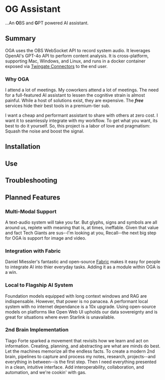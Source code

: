 # OG Assistant
...An **O**BS and **G**PT powered AI assistant.

## Summary
OGA uses the OBS WebSocket API to record system audio. It leverages OpenAI's GPT-4o API to perform content analysis. It is cross-platform, supporting Mac, Windows, and Linux, and runs in a docker container exposed via [Twingate Connectors](https://twingate.com/docs/connectors) to the end user.

### Why OGA
I attend a lot of meetings. My coworkers attend a lot of meetings. The need for a full-featured AI assistant to lessen the cognitive strain is almost painful. While a host of solutions exist, they are expensive. The ***free*** services hide their best tools in a premium-tier sub.

I want a cheap and performant assistant to share with others at zero cost. I want it to seamlessly integrate with my workflow. To get what you want, its best to do it yourself. So, this project is a labor of love and pragmatism: Squash the noise and boost the signal.

## Installation

## Use

## Troubleshooting

## Planned Features

### Multi-Modal Support
A text-audio system will take you far. But glyphs, signs and symbols are all around us, replete with meaning that is, at times, ineffable. Given that value and fact Tech Giants are sus--I'm looking at you, Recall--the next big step for OGA is support for image and video.

### Integration with Fabric
Daniel Miessler's fantastic and open-source [Fabric](https://github.com/danielmiessler/fabric) makes it easy for people to integrate AI into thier everyday tasks. Adding it as a module within OGA is a win.

### Local to Flagship AI System
Foundation models equipped with long context windows and RAG are indispensable. However, that power is no panacea. A performant local system with no internet dependance is a 10x upgrade. Using open-source models on platforms like Open Web UI upholds our data sovereignty and is great for situations where even Starlink is unavailable.

### 2nd Brain Implementation
Tiago Forte sparked a movement that revisits how we learn and act on information. Creating, planning, and abstracting are what are minds do best. Let the machines memorize all the endless facts. To create a modern 2nd brain, pipelines to capture and process my notes, research, projects--and everything in between--is the first step. Then I need everything presented in a clean, intuitive interface. Add interoperability, collaboration, and automation, and we're cookin' with gas.
